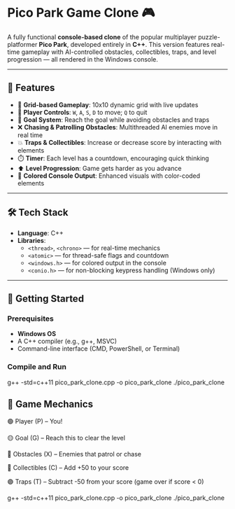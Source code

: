 # Pico Park Game Clone 🎮

A fully functional **console-based clone** of the popular multiplayer puzzle-platformer **Pico Park**, developed entirely in **C++**. This version features real-time gameplay with AI-controlled obstacles, collectibles, traps, and level progression — all rendered in the Windows console.

---

## 🧩 Features

- 🔲 **Grid-based Gameplay**: 10x10 dynamic grid with live updates
- 👤 **Player Controls**: `W`, `A`, `S`, `D` to move; `Q` to quit
- 🎯 **Goal System**: Reach the goal while avoiding obstacles and traps
- ❌ **Chasing & Patrolling Obstacles**: Multithreaded AI enemies move in real time
- 💥 **Traps & Collectibles**: Increase or decrease score by interacting with elements
- ⏱️ **Timer**: Each level has a countdown, encouraging quick thinking
- ⬆️ **Level Progression**: Game gets harder as you advance
- 🎨 **Colored Console Output**: Enhanced visuals with color-coded elements

---

## 🛠️ Tech Stack

- **Language**: C++
- **Libraries**:
  - `<thread>`, `<chrono>` — for real-time mechanics
  - `<atomic>` — for thread-safe flags and countdown
  - `<windows.h>` — for colored output in the console
  - `<conio.h>` — for non-blocking keypress handling (Windows only)

---

## 🚀 Getting Started

### Prerequisites

- **Windows OS**
- A C++ compiler (e.g., g++, MSVC)
- Command-line interface (CMD, PowerShell, or Terminal)

### Compile and Run

g++ -std=c++11 pico_park_clone.cpp -o pico_park_clone
./pico_park_clone

## 🧠 Game Mechanics

🟢 Player (P) – You!

🟡 Goal (G) – Reach this to clear the level

🔴 Obstacles (X) – Enemies that patrol or chase

🔵 Collectibles (C) – Add +50 to your score

🟣 Traps (T) – Subtract -50 from your score (game over if score < 0)


g++ -std=c++11 pico_park_clone.cpp -o pico_park_clone
./pico_park_clone
